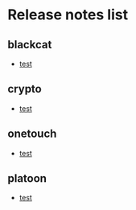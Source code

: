 # Release notes list

## blackcat

- [test](blackcat/test)

## crypto

- [test](crypto/test)

## onetouch

- [test](onetouch/test)

## platoon

- [test](platoon/test)
